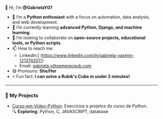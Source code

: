 👋 Hi, I’m **@GabrielaY07**  
- 🐍 I’m a **Python enthusiast** with a focus on automation, data analysis, and web development.  
- 🌱 I’m currently learning **advanced Python, Django, and machine learning**.  
- 🤝 I’m looking to collaborate on **open-source projects, educational tools, or Python scripts**.  
- 📫 How to reach me:  
  - LinkedIn:[ (https://www.linkedin.com/in/gabriela-yasmin-121374207/) 
  - Email: gabriela.y@sempreceub.com  
- 😄 Pronouns: **She/Her**  
- ⚡ Fun fact: **I can solve a Rubik's Cube in under 2 minutes!**  

---

### 🚀 **My Projects**  
- [Curso-em-Video-Python](https://github.com/GabrielaY07/Curso-em-Video-Python): Exercícios e projetos do curso de Python.  
🔍 **Exploring**: Python, C, JAVASCRIPT, database

<!---
GabrielaY07/GabrielaY07 is a ✨ special ✨ repository because its `README.md` (this file) appears on your GitHub profile.
You can click the Preview link to take a look at your changes.
--->
